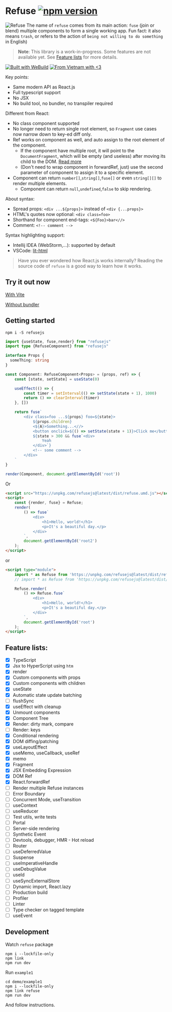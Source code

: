 # Refuse [![npm version](https://badge.fury.io/js/refusejs.svg)](https://badge.fury.io/js/refusejs)

![Refuse](https://user-images.githubusercontent.com/12293622/219362480-f01fec20-f405-44e4-af0f-10cfc5712c30.png)
The name of `refuse` comes from its main action: `fuse` (join or blend) multiple components to form a single working app. Fun fact: it also means `trash`, or refers to the action of `being not willing to do something` in English)
> **Note**: This library is a work-in-progress. Some features are not available yet. See [Feature lists](#feature-lists) for more details.

[![Built with WeBuild](https://raw.githubusercontent.com/webuild-community/badge/master/svg/WeBuild.svg)](https://webuild.community) [![From Vietnam with <3](https://raw.githubusercontent.com/webuild-community/badge/master/svg/love.svg)](https://webuild.community)

Key points:
- Same modern API as React.js
- Full typescript support
- No JSX
- No build tool, no bundler, no transpiler required

Different from React:
- No class component supported
- No longer need to return single root element, so `Fragment` use cases now narrow down to key-ed diff only.
- Ref works on component as well, and auto assign to the root element of the component.
  - If the component have multiple root, it will point to the `DocumentFragment`, which will be empty (and useless) after moving its child to the DOM. [Read more](https://developer.mozilla.org/en-US/docs/Web/API/DocumentFragment#usage_notes)
  - (Don't need to wrap component in forwardRef, just) use the second parameter of component to assign it to a specific element.
- Component can return `number[]`,`string[]`,`fuse[]` or even `string[][]` to render multiple elements.
  - Component can return `null`,`undefined`,`false` to skip rendering.

About syntax:
- Spread props: `<div ...${props}>` instead of `<div {...props}>`
- HTML's quotes now optional: `<div class=foo>`
- Shorthand for component end-tags: `<${Foo}>bar<//>`
- Comment: `<!-- comment -->`

Syntax highlighting support:
- Intellij IDEA (WebStorm,...): supported by default
- VSCode: [lit-html](https://marketplace.visualstudio.com/items?itemName=bierner.lit-html)

> Have you ever wondered how React.js works internally? Reading the source code of `refuse` is a good way to learn how it works.

## Try it out now

[With Vite](https://codesandbox.io/p/sandbox/refuse-vite-beb3gc)

[Without bundler](https://codepen.io/huynhducduy/pen/wvEBNPo)

## Getting started
```
npm i -S refusejs
```

```ts
import {useState, fuse,render} from "refusejs"
import type {RefuseComponent} from "refusejs"

interface Props {
  someThing: string
}

const Component: RefuseComponent<Props> = (props, ref) => {
	const [state, setState] = useState(0)

	useEffect(() => {
		const timer = setInterval(() => setState(state + 1), 1000)
		return () => clearInterval(timer)
	}, [])

	return fuse`
		<div class=foo ...${props} foo=${state}>
			${props.children}
			<${A}>Something...<//>
			<button onclick=${() => setState(state + 1)}>Click me</button>
			${state > 300 && fuse`<div>
				Yeah
			</div>`}
			<!-- some comment -->
		</div>
	`
}

render(Component, document.getElementById('root'))
```

Or

```html
<script src="https://unpkg.com/refusejs@latest/dist/refuse.umd.js"></script>
<script>
	const {render, fuse} = Refuse;
	render(
		() => fuse`
			<div>
				<h1>Hello, world!</h1>
				<p>It's a beautiful day.</p>
			</div>
		`,
		document.getElementById('root2')
	);
</script>
```

or

```html
<script type="module">
	import * as Refuse from 'https://unpkg.com/refusejs@latest/dist/refuse.modern.js'; // Support only modern browsers
	// import * as Refuse from 'https://unpkg.com/refusejs@latest/dist/refuse.module.js'; // Support all browsers

	Refuse.render(
		() => Refuse.fuse`
			<div>
				<h1>Hello, world!</h1>
				<p>It's a beautiful day.</p>
			</div>
		`,
		document.getElementById('root')
	);
</script>
```

## Feature lists:
- [x] TypeScript
- [x] Jsx to HyperScript using `htm`
- [x] render
- [x] Custom components with props
- [x] Custom components with children
- [x] useState
- [X] Automatic state update batching
- [ ] flushSync
- [x] useEffect with cleanup
- [x] Unmount components
- [x] Component Tree
- [x] Render: dirty mark, compare
- [ ] Render: keys
- [x] Conditional rendering
- [x] DOM diffing/patching
- [x] useLayoutEffect
- [x] useMemo, useCallback, useRef
- [x] memo
- [x] Fragment
- [x] JSX Embedding Expression
- [x] DOM Ref
- [x] React.forwardRef
- [ ] Render multiple Refuse instances
- [ ] Error Boundary
- [ ] Concurrent Mode, useTransition
- [ ] useContext
- [ ] useReducer
- [ ] Test utils, write tests
- [ ] Portal
- [ ] Server-side rendering
- [ ] Synthetic Event
- [ ] Devtools, debugger, HMR - Hot reload
- [ ] Router
- [ ] useDeferredValue
- [ ] Suspense
- [ ] useImperativeHandle
- [ ] useDebugValue
- [ ] useId
- [ ] useSyncExternalStore
- [ ] Dynamic import, React.lazy
- [ ] Production build
- [ ] Profiler
- [ ] Linter
- [ ] Type checker on tagged template
- [ ] useEvent

## Development
Watch `refuse` package
```
npm i --lockfile-only
npm link
npm run dev
```

Run `example1`
```
cd demo/example1
npm i --lockfile-only
npm link refuse
npm run dev
```

And follow instructions.
